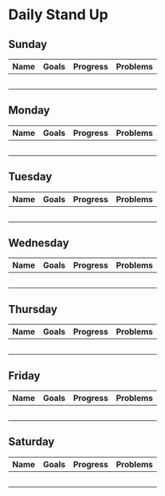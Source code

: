 # Daily Stand Up

## Sunday 
| Name | Goals | Progress | Problems |
| -------- | ------- | -------- | ------- |
| | |
| | |
| | |
| | |
| | |

## Monday 
| Name | Goals | Progress | Problems |
| -------- | ------- | -------- | ------- |
| | |
| | |
| | |
| | |
| | |

## Tuesday 
| Name | Goals | Progress | Problems |
| -------- | ------- | -------- | ------- |
| | |
| | |
| | |
| | |
| | |

## Wednesday 
| Name | Goals | Progress | Problems |
| -------- | ------- | -------- | ------- |
| | |
| | |
| | |
| | |
| | |

## Thursday 
| Name | Goals | Progress | Problems |
| -------- | ------- | -------- | ------- |
| | |
| | |
| | |
| | |
| | |

## Friday 
| Name | Goals | Progress | Problems |
| -------- | ------- | -------- | ------- |
| | |
| | |
| | |
| | |
| | |

## Saturday 
| Name | Goals | Progress | Problems |
| -------- | ------- | -------- | ------- |
| | |
| | |
| | |
| | |
| | |
